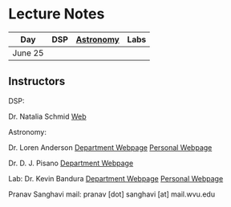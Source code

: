 # Lecture Notes

| Day | DSP | [Astronomy](http://wvurail.org/dspira/lectures/astronomy/) | Labs |
|-----|-----|----------|------|
| June 25 ||||
<!--
| June 26 |Signals| [Scientific Notation, why, what, when](https://github.com/WVURAIL/dspira/blob/master/lectures/astronomy/LDA_Lectures/RET_DSP_Intro.pdf) | Lab 1 |
| June 27 |Linear Systems, Convolution| [Motion](https://github.com/WVURAIL/dspira/blob/master/lectures/astronomy/LDA_Lectures/RET_DSP_MotionOfSky1.pdf) | Lab 1, 1.1|
| June 28 |convolution with delta function, Fourier Series| Motion, co-ordinate systems |lab 2|
| June 29 | Complex exponemtials, complx fourier series | Planetarium Lecture | lab 3|
| June 30 | Fourier Series| [Gravity](https://github.com/WVURAIL/dspira/blob/master/lectures/astronomy/LDA_Lectures/RET_DSP_Gravity.pdf) // [Time and planning](https://github.com/WVURAIL/dspira/blob/master/lectures/astronomy/LDA_Lectures/RET_SCP_Time_Planning_Observations.pdf) | lab 3.1, observation planning using stellarium|
| July 6 | Fourier Series| [Light and Telescopes](https://github.com/WVURAIL/dspira/blob/master/lectures/astronomy/DJP_Lectures/RET_0706.pdf) |Lab 4|
| July 7 | Fourier Transform| [Doppler Effect, Telescopes. Stars](https://github.com/WVURAIL/dspira/blob/master/lectures/astronomy/DJP_Lectures/RET_0707.pdf) |lab 4, Analog Assembly|
| July 10 | Fourier Transform| [Stars](https://github.com/WVURAIL/dspira/blob/master/lectures/astronomy/DJP_Lectures/RET_0710.pdf) | Lab 4 Analog Assembly|
| July 11 | Filters | [Stellar Evolution](https://github.com/WVURAIL/dspira/blob/master/lectures/astronomy/DJP_Lectures/RET_0711.pdf) | Lab 4 Analog Assembly, Python Basics|
| July 12 | Filters | [Discovery of the milky way](https://github.com/WVURAIL/dspira/blob/master/lectures/astronomy/DJP_Lectures/RET_0712.pdf) |Lab 5, Analog Assembly|
| July 13 | Sampling | [All Galaxy Great and Small](https://github.com/WVURAIL/dspira/blob/master/lectures/astronomy/DJP_Lectures/RET_0713.pdf) |Lab 5, Analog Assembly|
| July 14 | Signal Modulation | [Galaxy Interaction/Dark Matter](https://github.com/WVURAIL/dspira/blob/master/lectures/astronomy/DJP_Lectures/RET_0714.pdf) | Shop - telescope construction |
| July 17 | Signal Modulation | [Dark Matter](https://github.com/WVURAIL/dspira/blob/master/lectures/astronomy/LDA_Lectures/RET_DSP_Dark_Matter.pdf) | Shop - telescope Construction |
| July 18 | Probability | [Galaxy Rotation](https://github.com/WVURAIL/dspira/blob/master/lectures/astronomy/LDA_Lectures/RET_DSP_Rotation_Curves.pdf) | Shop - Telescope Construction, Analog Assembly |
| July 19 | Free Class | Galaxy Rotation | Lab 5 |
| July 20 | Random Variables | Observation Planning | Telescope testing/ data acquisition |
| July 21 | Wide Sense Stationary/ Power Spectral Density / Parsevals | Spectrum Data Interpretation | DSP debugging/Scope packing |

------

-->

## Instructors 

DSP: 

Dr. Natalia Schmid
[Web](http://www.statler.wvu.edu/faculty-staff/faculty/natalia-schmid)

Astronomy:  

Dr. Loren Anderson 
[Department Webpage](http://physics.wvu.edu/faculty-and-staff/faculty/loren-anderson)
[Personal Webpage](http://community.wvu.edu/~ldanderson/)

Dr. D. J. Pisano
[Department Webpage](http://physics.wvu.edu/faculty-and-staff/faculty/d-j-pisano)

Lab:
Dr. Kevin Bandura
[Department Webpage](http://www.statler.wvu.edu/faculty-staff/faculty/kevin-bandura)
[Personal Webpage](http://community.wvu.edu/%7Ekmbandura/)

Pranav Sanghavi
mail: pranav [dot] sanghavi [at] mail.wvu.edu
